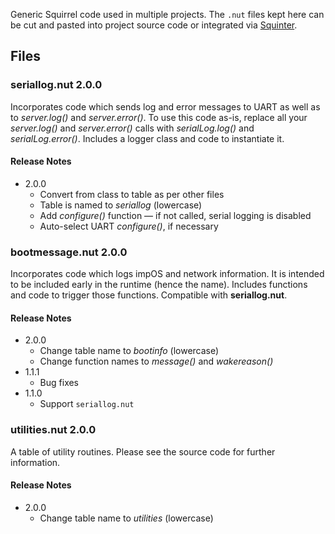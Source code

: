 Generic Squirrel code used in multiple projects. The `.nut` files kept here can be cut and pasted into project source code or integrated via [Squinter](https://smittytone.github.io/squinter/version2/index.html).

## Files ##

### seriallog.nut 2.0.0 ###

Incorporates code which sends log and error messages to UART as well as to *server.log()* and *server.error()*. To use this code as-is, replace all your *server.log()* and *server.error()* calls with *serialLog.log()* and *serialLog.error()*. Includes a logger class and code to instantiate it.

#### Release Notes #####

- 2.0.0
    - Convert from class to table as per other files
    - Table is named to *seriallog* (lowercase)
    - Add *configure()* function &mdash; if not called, serial logging is disabled
    - Auto-select UART *configure()*, if necessary

### bootmessage.nut 2.0.0 ###

Incorporates code which logs impOS and network information. It is intended to be included early in the runtime (hence the name). Includes functions and code to trigger those functions. Compatible with **seriallog.nut**.

#### Release Notes #####

- 2.0.0
    - Change table name to *bootinfo* (lowercase)
    - Change function names to *message()* and *wakereason()*
- 1.1.1
    - Bug fixes
- 1.1.0
    - Support `seriallog.nut`

### utilities.nut 2.0.0 ###

A table of utility routines.  Please see the source code for further information.

#### Release Notes #####

- 2.0.0
    - Change table name to *utilities* (lowercase)
